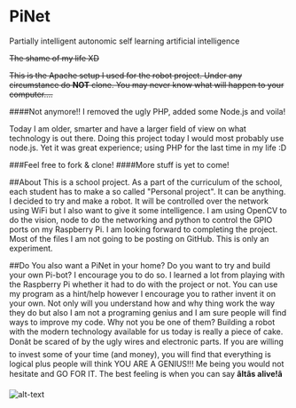 PiNet
=========

Partially intelligent autonomic self learning artificial intelligence

~~The shame of my life XD~~

~~This is the Apache setup I used for the robot project. Under any circumstance do **NOT** clone. You may never know what will happen to your computer….~~

####Not anymore!! I removed the ugly PHP, added some Node.js and voila!

Today I am older, smarter and have a larger field of view on what technology is out there.
Doing this project today I would most probably use node.js. Yet it was great experience; using PHP for the last time in my life :D


###Feel free to fork & clone!
####More stuff is yet to come!


##About
This is a school project. As a part of the curriculum of the school, each student has to make a so called
"Personal project". It can be anything. I decided to try and make a robot. It will be controlled over the network
using WiFi but I also want to give it some intelligence. I am using OpenCV to do the vision, node to do the networking
and python to control the GPIO ports on my Raspberry Pi. I am looking forward to completing the project. Most of the
files I am not going to be posting on GitHub. This is only an experiment.

##Do You also want a PiNet in your home?
Do you want to try and build your own Pi-bot? I encourage you to do so. I learned a lot from playing with the Raspberry Pi whether it had to do with the project or not. You can use my program as a hint/help however I encourage you to rather invent it on your own. Not only will you understand how and why thing work the way they do but also I am not a programing genius and I am sure people will find ways to improve my code. Why not you be one of them? Building a robot with the modern technology available for us today is really a piece of cake. Donât be scared of by the ugly wires and electronic parts. If you are willing to invest some of your time (and money), you will find that everything is logical plus people will think YOU ARE A GENIUS!!! Me being you would not hesitate and GO FOR IT. The best feeling is when you can say **âItâs alive!â**

![alt-text](http://s24.postimg.org/w0mndz06t/2014_02_07_21_24_06.jpg "This is it!!!")
